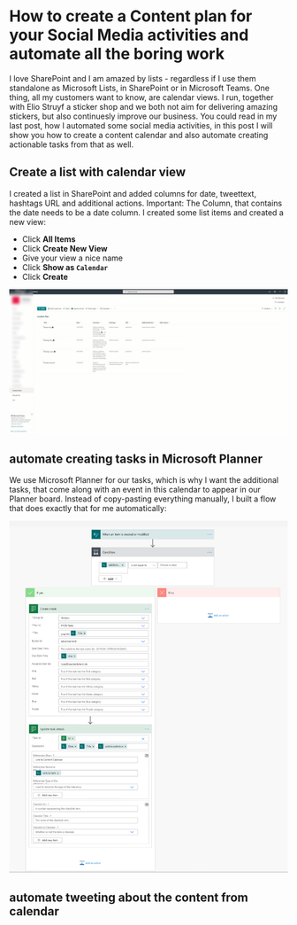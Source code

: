 # How to create a Content plan for your Social Media activities and automate all the boring work

I love SharePoint and I am amazed  by lists - regardless if I use them standalone as Microsoft Lists, in SharePoint or in Microsoft Teams. One thing, all my customers want to know, are calendar views. I run, together with Elio Struyf a sticker shop and we both not aim for delivering amazing stickers, but also continuesly improve our business. You could read in my last post, how I automated some social media activities, in this post I will show you how to create a content calendar and also automate creating actionable tasks from that as well. 

## Create a list with calendar view

I created a list in SharePoint and added columns for date, tweettext, hashtags URL and additional actions. Important: The Column, that contains the date needs to be a date column. I created some list items and created a new view: 

* Click **All Items**
* Click **Create New View**
* Give your view a nice name
* Click **Show as `Calendar`**
* Click **Create**

![Create a list with calendar view](https://github.com/LuiseFreese/blog/blob/main/media/listformattingcalendarview.gif)

## automate creating tasks in Microsoft Planner

We use Microsoft Planner for our tasks, which is why I want the additional tasks, that come along with an event in this calendar to appear in our Planner board. Instead of copy-pasting everything manually, I built a flow that does exactly that for me automatically: 

![flow that creates tasks in plannner fromk list item](https://github.com/LuiseFreese/blog/blob/main/media/flowlisttoplanner.png)

## automate tweeting about the content from calendar



